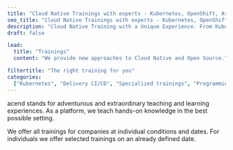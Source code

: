 ```yaml
---
title: "Cloud Native Trainings with experts - Kubernetes, OpenShift, Argo CD."
seo_title: "Cloud Native Trainings with experts - Kubernetes, OpenShift, Argo CD."
description: "Cloud Native Training with a Unique Experience. From Kubernetes to Prometheus to Cilium."
draft: false

lead:
  title: "Trainings"
  content: "We provide new approaches to Cloud Native and Open Source."

filtertitle: "The right training for you"
categories:
  ["Kubernetes", "Delivery CI/CD", "Specialized trainings", "Programming", "Basics", "Advanced"]
---
```


acend stands for adventurous and extraordinary teaching and learning experiences. As a platform, we teach hands-on knowledge in the best possible setting.<br/>

We offer all trainings for companies at individual conditions and dates. For individuals we offer selected trainings on an already defined date.
